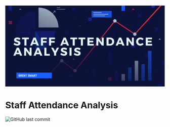 <img src="header.jpg" alt="Repo Header"/><br/>

# Staff Attendance Analysis

![GitHub last commit](https://img.shields.io/github/last-commit/smartbre/staffdata)<br/>
